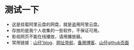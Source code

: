 # 测试一下

- 这是挂载阿里云盘的网盘，就是盗用阿里云盘。
- 存放的是我个人收集的一些软件，不保证可用。
- 影视网页不能在线播放，请用播放器。
- 常用链接：[山仔'blog](https://hillboy.org)、[网址导航](https://nhljz.net:81)、[备用博客](https://nhljz.net:82)、[山仔github页面](https://fsnhljz.github.io/)
